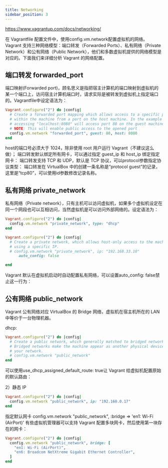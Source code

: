 ```yaml
---
title: Networking
sidebar_position: 3
---
```

https://www.vagrantup.com/docs/networking/

在 Vagrantfile 配置文件中，使用config.vm.network配置虚拟机的网络。Vagrant 支持三种网络模型：端口转发（Forwarded Ports）、私有网络（Private Network）和公有网络（Public Network），他们和多数虚拟机提供的网络模型是对应的。下面我们来详细分析 Vagrant 的网络配置。

## 端口转发 forwarded_port

端口映射(Forwarded port)，顾名思义是指把宿主计算机的端口映射到虚拟机的某一个端口上，访问宿主计算机端口时，请求实际是被转发到虚拟机上指定端口的。Vagrantfile中设定语法为：
```ruby
Vagrant.configure("2") do |config|
  # Create a forwarded port mapping which allows access to a specific port
  # within the machine from a port on the host machine. In the example below,
  # accessing "localhost:8080" will access port 80 on the guest machine.
  # NOTE: This will enable public access to the opened port
  config.vm.network "forwarded_port", guest: 80, host: 8080
end
```
host的端口号必须大于 1024，除非使用 root 用户运行 Vagrant（不建议这么做）；
端口转发默认绑定所有网卡，可以通过指定 guest_ip 和 host_ip 绑定指定网卡：
端口转发支持 TCP 和 UDP，默认是 TCP 协议，可以protocol参数指定协议类型：
端口转发在 VirtualBox 中的创建一条名称是“protocol
guest”的记录，这里是“tcp80”，可以使用id参数修改记录名称。

## 私有网络 private_network


私有网络（Private network），只有主机可以访问虚拟机，如果多个虚拟机设定在同一个网段也可以互相访问，当然虚拟机是可以访问外部网络的。设定语法为：

```ruby
Vagrant.configure("2") do |config|
  config.vm.network "private_network", type: "dhcp"
end
```

```ruby
Vagrant.configure("2") do |config|
  # Create a private network, which allows host-only access to the machine
  # using a specific IP.
  # config.vm.network "private_network", ip: "192.168.33.10"
      auto_config: false

end
```
Vagrant 默认在虚拟机启动时自动配置私有网络，可以设置auto_config: false禁止这一行为：


## 公有网络 public_network


Vagrant 公有网络对应 VirtualBox 的 Bridge 网络，虚拟机在宿主机所在的 LAN 中等价于一台物理机器。



dhcp:

```ruby
Vagrant.configure("2") do |config|
  # Create a public network, which generally matched to bridged network.
  # Bridged networks make the machine appear as another physical device on
  # your network.
  # config.vm.network "public_network"
end
```
可以使用use_dhcp_assigned_default_route: true让 Vagrant 给虚拟机配置原始的默认路由：

2）静态 IP

```ruby
Vagrant.configure("2") do |config|
  config.vm.network "public_network", ip: "192.168.0.17"
end 
```
指定默认网卡 
config.vm.network "public_network", :bridge => 'en1: Wi-Fi (AirPort)'
有些虚拟机管理器可以支持 Vagrant 配置多块网卡，然后使用第一块存在的网卡：

```ruby
Vagrant.configure("2") do |config|
  config.vm.network "public_network", bridge: [
    "en1: Wi-Fi (AirPort)",
    "en6: Broadcom NetXtreme Gigabit Ethernet Controller",
  ]
end
```